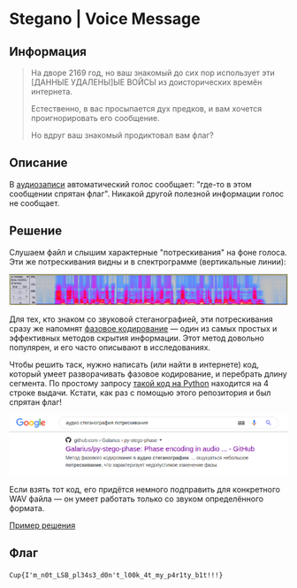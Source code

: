 # Stegano | Voice Message

## Информация

> На дворе 2169 год, но ваш знакомый до сих пор использует эти \[ДАННЫЕ УДАЛЕНЫ\]ЫЕ ВОЙСЫ из доисторических времён интернета.
> 
> Естественно, в вас просыпается дух предков, и вам хочется проигнорировать его сообщение.
> 
> Но вдруг ваш знакомый продиктовал вам флаг?


## Описание

В [аудиозаписи](task/message.wav) автоматический голос сообщает: "где-то в этом сообщении спрятан флаг". Никакой другой полезной информации голос не сообщает. 


## Решение

Слушаем файл и слышим характерные "потрескивания" на фоне голоса. Эти же потрескивания видны и в спектрограмме (вертикальные линии):

![спектрограмма](writeup/spectrogram.png)

Для тех, кто знаком со звуковой стеганографией, эти потрескивания сразу же напомнят [фазовое кодирование](https://ru.wikipedia.org/wiki/Стеганография#Фазовое_кодирование) — один из самых простых и эффективных методов скрытия информации. Этот метод довольно популярен, и его часто описывают в исследованиях.

Чтобы решить таск, нужно написать (или найти в интернете) код, который умеет разворачивать фазовое кодирование, и перебрать длину сегмента. По простому запросу [такой код на Python](https://github.com/Galarius/py-stego-phase) находится на 4 строке выдачи. Кстати, как раз с помощью этого репозитория и был спрятан флаг!

![как найти репозиторий](writeup/google.png)

Если взять тот код, его придётся немного подправить для конкретного WAV файла — он умеет работать только со звуком определённого формата. 

[Пример решения](task/exploit.sh)


## Флаг

`Cup{I'm_n0t_LSB_pl34s3_d0n't_l00k_4t_my_p4r1ty_b1t!!!}`
